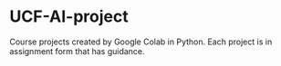 # UCF-AI-project
Course projects created by Google Colab in Python. Each project is in assignment form that has guidance.
